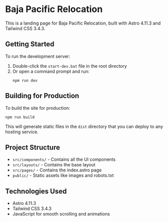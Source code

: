 # Baja Pacific Relocation

This is a landing page for Baja Pacific Relocation, built with Astro 4.11.3 and Tailwind CSS 3.4.3.

## Getting Started

To run the development server:

1. Double-click the `start-dev.bat` file in the root directory
2. Or open a command prompt and run:
   ```
   npm run dev
   ```

## Building for Production

To build the site for production:

```
npm run build
```

This will generate static files in the `dist` directory that you can deploy to any hosting service.

## Project Structure

- `src/components/` - Contains all the UI components
- `src/layouts/` - Contains the base layout
- `src/pages/` - Contains the index.astro page
- `public/` - Static assets like images and robots.txt

## Technologies Used

- Astro 4.11.3
- Tailwind CSS 3.4.3
- JavaScript for smooth scrolling and animations